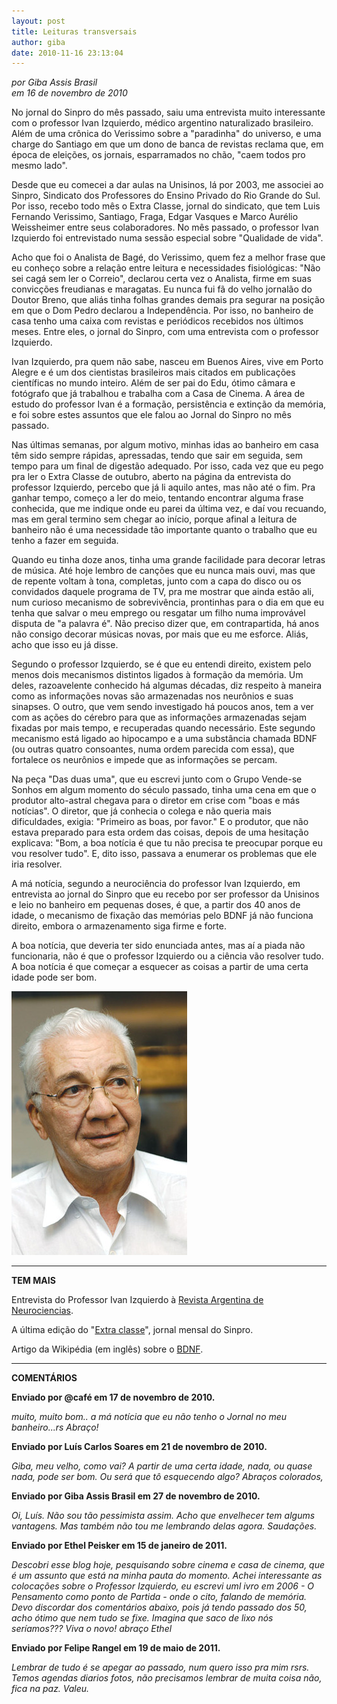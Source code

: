 ```yaml
---
layout: post
title: Leituras transversais
author: giba
date: 2010-11-16 23:13:04
---
```

*por Giba Assis Brasil*\
*em 16 de novembro de 2010*

No jornal do Sinpro do mês passado, saiu uma entrevista muito interessante com o professor Ivan Izquierdo, médico argentino naturalizado brasileiro. Além de uma crônica do Verissimo sobre a "paradinha" do universo, e uma charge do Santiago em que um dono de banca de revistas reclama que, em época de eleições, os jornais, esparramados no chão, "caem todos pro mesmo lado".

Desde que eu comecei a dar aulas na Unisinos, lá por 2003, me associei ao Sinpro, Sindicato dos Professores do Ensino Privado do Rio Grande do Sul. Por isso, recebo todo mês o Extra Classe, jornal do sindicato, que tem Luis Fernando Verissimo, Santiago, Fraga, Edgar Vasques e Marco Aurélio Weissheimer entre seus colaboradores. No mês passado, o professor Ivan Izquierdo foi entrevistado numa sessão especial sobre "Qualidade de vida".

Acho que foi o Analista de Bagé, do Verissimo, quem fez a melhor frase que eu conheço sobre a relação entre leitura e necessidades fisiológicas: "Não sei cagá sem ler o Correio", declarou certa vez o Analista, firme em suas convicções freudianas e maragatas. Eu nunca fui fã do velho jornalão do Doutor Breno, que aliás tinha folhas grandes demais pra segurar na posição em que o Dom Pedro declarou a Independência. Por isso, no banheiro de casa tenho uma caixa com revistas e periódicos recebidos nos últimos meses. Entre eles, o jornal do Sinpro, com uma entrevista com o professor Izquierdo.

Ivan Izquierdo, pra quem não sabe, nasceu em Buenos Aires, vive em Porto Alegre e é um dos cientistas brasileiros mais citados em publicações científicas no mundo inteiro. Além de ser pai do Edu, ótimo câmara e fotógrafo que já trabalhou e trabalha com a Casa de Cinema. A área de estudo do professor Ivan é a formação, persistência e extinção da memória, e foi sobre estes assuntos que ele falou ao Jornal do Sinpro no mês passado.

Nas últimas semanas, por algum motivo, minhas idas ao banheiro em casa têm sido sempre rápidas, apressadas, tendo que sair em seguida, sem tempo para um final de digestão adequado. Por isso, cada vez que eu pego pra ler o Extra Classe de outubro, aberto na página da entrevista do professor Izquierdo, percebo que já li aquilo antes, mas não até o fim. Pra ganhar tempo, começo a ler do meio, tentando encontrar alguma frase conhecida, que me indique onde eu parei da última vez, e daí vou recuando, mas em geral termino sem chegar ao início, porque afinal a leitura de banheiro não é uma necessidade tão importante quanto o trabalho que eu tenho a fazer em seguida.

Quando eu tinha doze anos, tinha uma grande facilidade para decorar letras de música. Até hoje lembro de canções que eu nunca mais ouvi, mas que de repente voltam à tona, completas, junto com a capa do disco ou os convidados daquele programa de TV, pra me mostrar que ainda estão ali, num curioso mecanismo de sobrevivência, prontinhas para o dia em que eu tenha que salvar o meu emprego ou resgatar um filho numa improvável disputa de "a palavra é". Não preciso dizer que, em contrapartida, há anos não consigo decorar músicas novas, por mais que eu me esforce. Aliás, acho que isso eu já disse.

Segundo o professor Izquierdo, se é que eu entendi direito, existem pelo menos dois mecanismos distintos ligados à formação da memória. Um deles, razoavelente conhecido há algumas décadas, diz respeito à maneira como as informações novas são armazenadas nos neurônios e suas sinapses. O outro, que vem sendo investigado há poucos anos, tem a ver com as ações do cérebro para que as informações armazenadas sejam fixadas por mais tempo, e recuperadas quando necessário. Este segundo mecanismo está ligado ao hipocampo e a uma substância chamada BDNF (ou outras quatro consoantes, numa ordem parecida com essa), que fortalece os neurônios e impede que as informações se percam.

Na peça "Das duas uma", que eu escrevi junto com o Grupo Vende-se Sonhos em algum momento do século passado, tinha uma cena em que o produtor alto-astral chegava para o diretor em crise com "boas e más notícias". O diretor, que já conhecia o colega e não queria mais dificuldades, exigia: "Primeiro as boas, por favor." E o produtor, que não estava preparado para esta ordem das coisas, depois de uma hesitação explicava: "Bom, a boa notícia é que tu não precisa te preocupar porque eu vou resolver tudo". E, dito isso, passava a enumerar os problemas que ele iria resolver.

A má notícia, segundo a neurociência do professor Ivan Izquierdo, em entrevista ao jornal do Sinpro que eu recebo por ser professor da Unisinos e leio no banheiro em pequenas doses, é que, a partir dos 40 anos de idade, o mecanismo de fixação das memórias pelo BDNF já não funciona direito, embora o armazenamento siga firme e forte.

A boa notícia, que deveria ter sido enunciada antes, mas aí a piada não funcionaria, não é que o professor Izquierdo ou a ciência vão resolver tudo. A boa notícia é que começar a esquecer as coisas a partir de uma certa idade pode ser bom.



![](/uploads/izquierdoivan.jpg)

- - -

**TEM MAIS**

Entrevista do Professor Ivan Izquierdo à [Revista Argentina de Neurociencias](http://www.cerebromente.org.br/n04/opiniao/izquierdo.htm).

A última edição do "[Extra classe](http://www.sinpro-rs.org.br/extraclasse/dez09/index.asp)", jornal mensal do Sinpro.

Artigo da Wikipédia (em inglês) sobre o [BDNF](http://en.wikipedia.org/wiki/Brain-derived_neurotrophic_factor).

- - -

**COMENTÁRIOS**

**Enviado por @café em 17 de novembro de 2010.**

*muito, muito bom.. a má notícia que eu não tenho o Jornal no meu banheiro...rs Abraço!*

**Enviado por Luís Carlos Soares em 21 de novembro de 2010.**

*Giba, meu velho, como vai? A partir de uma certa idade, nada, ou quase nada, pode ser bom. Ou será que tô esquecendo algo? Abraços colorados,*

**Enviado por Giba Assis Brasil em 27 de novembro de 2010.**

*Oi, Luís. Não sou tão pessimista assim. Acho que envelhecer tem algums vantagens. Mas também não tou me lembrando delas agora. Saudações.*

**Enviado por Ethel Peisker em 15 de janeiro de 2011.**

*Descobri esse blog hoje, pesquisando sobre cinema e casa de cinema, que é um assunto que está na minha pauta do momento. Achei interessante as colocações sobre o Professor Izquierdo, eu escrevi uml ivro em 2006 - O Pensamento como ponto de Partida - onde o cito, falando de memória. Devo discordar dos comentários abaixo, pois já tendo passado dos 50, acho ótimo que nem tudo se fixe. Imagina que saco de lixo nós seríamos??? Viva o novo! abraço Ethel*

**Enviado por Felipe Rangel em 19 de maio de 2011.**

*Lembrar de tudo é se apegar ao passado, num quero isso pra mim rsrs. Temos agendas diarios fotos, não precisamos lembrar de muita coisa não, fica na paz. Valeu.*